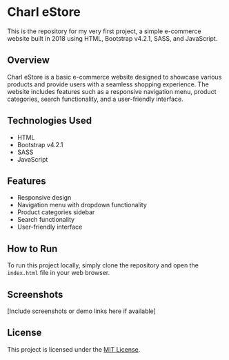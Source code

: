 # Charl eStore

This is the repository for my very first project, a simple e-commerce website built in 2018 using HTML, Bootstrap v4.2.1, SASS, and JavaScript.

## Overview

Charl eStore is a basic e-commerce website designed to showcase various products and provide users with a seamless shopping experience. The website includes features such as a responsive navigation menu, product categories, search functionality, and a user-friendly interface.

## Technologies Used

- HTML
- Bootstrap v4.2.1
- SASS
- JavaScript

## Features

- Responsive design
- Navigation menu with dropdown functionality
- Product categories sidebar
- Search functionality
- User-friendly interface

## How to Run

To run this project locally, simply clone the repository and open the `index.html` file in your web browser.

## Screenshots

[Include screenshots or demo links here if available]

## License

This project is licensed under the [MIT License](LICENSE).
